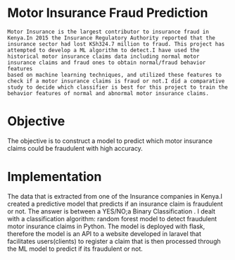# Motor Insurance Fraud Prediction
    Motor Insurance is the largest contributor to insurance fraud in Kenya.In 2015 the Insurance Regulatory Authority reported that the insurance sector had lost KSh324.7 million to fraud. This project has attempted to develop a ML algorithm to detect.I have used the historical motor insurance claims data including normal motor insurance claims and fraud ones to obtain normal/fraud behavior features 
    based on machine learning techniques, and utilized these features to check if a motor insurance claims is fraud or not.I did a comparative study to decide which classifier is best for this project to train the behavior features of normal and abnormal motor insurance claims.
# Objective
The objective is to construct a model to predict which motor insurance claims could be fraudulent with high accuracy.
# Implementation
The data that is extracted from one of the Insurance companies in Kenya.I created a predictive model that predicts if an insurance claim is 
fraudulent or not. 
The answer is between a YES/NO;a Binary Classification . 
I dealt with a classification algorithm: random 
forest model to detect fraudulent motor insurance claims in Python.
The model is deployed with flask, therefore the model is an API to a website developed in laravel that facilitates users(clients) to register a claim that is then processed through the ML model to predict if its fraudulent or not.